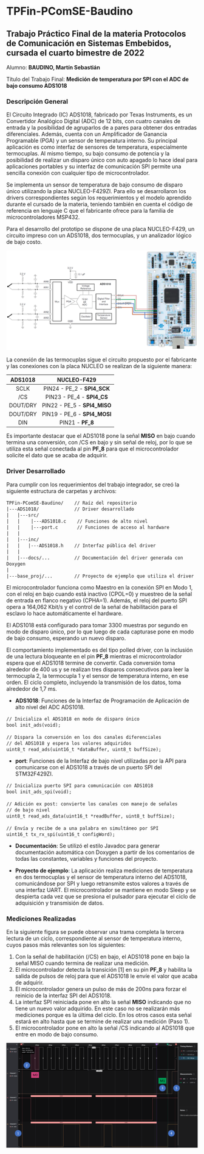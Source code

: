 # TPFin-PComSE-Baudino

## Trabajo Práctico Final de la materia **Protocolos de Comunicación en Sistemas Embebidos**, cursada el cuarto bimestre de 2022

Alumno: **BAUDINO, Martín Sebastián**

Título del Trabajo Final: **Medición de temperatura por SPI con el ADC de bajo consumo ADS1018**


### Descripción General

El Circuito Integrado (IC) ADS1018, fabricado por Texas Instruments, es un Convertidor Analógico Digital (ADC) de 12 bits, con cuatro canales de entrada y la posibilidad de agruparlos de a pares para obtener dos entradas diferenciales. Además, cuenta con un Amplificador de Ganancia Programable (PGA) y un sensor de temperatura interno. Su principal aplicación es como interfaz de sensores de temperatura, especialmente termocuplas. Al mismo tiempo, su bajo consumo de potencia y la posibilidad de realizar un disparo único con auto apagado lo hace ideal para aplicaciones portables y su interfaz de comunicación SPI permite una sencilla conexión con cualquier tipo de microcontrolador.

Se implementa un sensor de temperatura de bajo consumo de disparo único utilizando la placa NUCLEO-F429ZI. Para ello se desarrollaron los drivers correspondientes según los requerimientos y el modelo aprendido durante el cursado de la materia, teniendo también en cuenta el código de referencia en lenguaje C que el fabricante ofrece para la familia de microcontroladores MSP432.
 
Para el desarrollo del prototipo se dispone de una placa NUCLEO-F429, un circuito impreso con un ADS1018, dos termocuplas, y un analizador lógico de bajo costo.

![Conexión de Termocuplas con ADS1018 ©Texas Instruments](01_Thermocouple_Setup_Edit.png)

La conexión de las termocuplas sigue el circuito propuesto por el fabricante y las conexiones con la placa NUCLEO se realizan de la siguiente manera:

| **ADS1018**  | **NUCLEO-F429**              |
|:------------:|:----------------------------:|
| SCLK         | PIN24 - PE_2 - **SPI4_SCK**  |
| /CS          | PIN23 - PE_4 - **SPI4_CS**   |
| DOUT/DRY     | PIN22 - PE_5 - **SPI4_MISO** | 
| DOUT/DRY     | PIN19 - PE_6 - **SPI4_MOSI** |
| DIN          | PIN21 - **PF_8**             |

Es importante destacar que el ADS1018 pone la señal **MISO** en bajo cuando termina una conversión, con /CS en bajo y sin señal de reloj, por lo que se utiliza esta señal conectada al pin **PF_8** para que el microcontrolador solicite el dato que se acaba de adquirir.

### Driver Desarrollado

Para cumplir con los requerimientos del trabajo integrador, se creó la siguiente estructura de carpetas y archivos:

```
TPFin-PComSE-Baudino/    // Raíz del repositorio
|---ADS1018/             // Driver desarrollado
|   |---src/
|   |    |---ADS1018.c    // Funciones de alto nivel
|   |    |---port.c       // Funciones de acceso al hardware
|   |
|   |---inc/
|   |   |---ADS1018.h    // Interfaz pública del driver
|   |
|   |---docs/...         // Documentación del driver generada con Doxygen
|
|---base_proj/...        // Proyecto de ejemplo que utiliza el driver
```

El microcontrolador funciona como Maestro en la conexión SPI en Modo 1, con el reloj en bajo cuando está inactivo (CPOL=0) y muestreo de la señal de entrada en flanco negativo (CPHA=1). Además, el reloj del puerto SPI opera a 164,062 Kbit/s y el control de la señal de habilitación para el esclavo lo hace automáticamente el hardware. 

El ADS1018 está configurado para tomar 3300 muestras por segundo en modo de disparo único, por lo que luego de cada capturase pone en modo de bajo consumo, esperando un nuevo disparo.

El comportamiento implementado es del tipo polled driver, con la inclusión de una lectura bloqueante en el pin **PF_8** mientras el microcontrolador espera que el ADS1018 termine de convertir. Cada conversión toma alrededor de 400 us y se realizan tres disparos consecutivos para leer la termocupla 2, la termocupla 1 y el sensor de temperatura interno, en ese orden. El ciclo completo, incluyendo la transmisión de los datos, toma alrededor de 1,7 ms. 

* **ADS1018**: Funciones de la Interfaz de Programación de Aplicación de alto nivel del ADC ADS1018. 

```
// Inicializa el ADS1018 en modo de disparo único
bool init_ads(void);

// Dispara la conversión en los dos canales diferenciales
// del ADS1018 y espera los valores adquiridos
uint8_t read_ads(uint16_t *dataBuffer, uint8_t buffSize);
```

* **port**: Funciones de la Interfaz de bajo nivel utilizadas por la API para comunicarse con el ADS1018 a través de un puerto SPI del STM32F429ZI.
```
// Inicializa puerto SPI para comunicación con ADS1018
bool init_ads_spi(void);

// Adición ex post: convierte los canales con manejo de señales 
// de bajo nivel
uint8_t read_ads_data(uint16_t *readBuffer, uint8_t buffSize);

// Envía y recibe de a una palabra en simultáneo por SPI
uint16_t tx_rx_spi(uint16_t configWord);
```

* **Documentación**: Se utilizó el estilo Javadoc para generar documentación automática con Doxygen a partir de los comentarios de todas las constantes, variables y funciones del proyecto.

* **Proyecto de ejemplo**: La aplicación realiza mediciones de temperatura en dos termocuplas y el sensor de temperatura interno del ADS1018, comunicándose por SPI y luego retransmite estos valores a través de una interfaz UART. El microcontrolador se mantiene en modo Sleep y se despierta cada vez que se presiona el pulsador para ejecutar el ciclo de adquisición y transmisión de datos. 


### Mediciones Realizadas

En la siguiente figura se puede observar una trama completa la tercera lectura de un ciclo, correspondiente al sensor de temperatura interno, cuyos pasos más relevantes son los siguientes:

1. Con la señal de habilitación (/CS) en bajo, el ADS1018 pone en bajo la señal MISO cuando termina de realizar una medición. 
2. El microcontrolador detecta la transición [1] en su pin **PF_8** y habilita la salida de pulsos de reloj para que el ADS1018 le envíe el valor que acaba de adquirir.
3. El microcontrolador genera un pulso de más de 200ns para forzar el reinicio de la interfaz SPI del ADS1018.
4. La interfaz SPI reiniciada pone en alto la señal **MISO** indicando que no tiene un nuevo valor adquirido. En este caso no se realizarán más mediciones porque es la última del ciclo. En los otros casos esta señal estará en alto hasta que se termine de realizar una medición (Paso 1).
5. El microcontrolador pone en alto la señal /CS indicando al ADS1018 que entre en modo de bajo consumo.

![Captura de medición del sensor interno de temperatura del ADS1018](02_SPI_Read_Edit.png)



